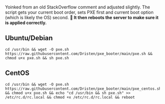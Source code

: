 Yoinked from an old StackOverflow comment and adjusted slightly. The script gets your current boot order, sets PXE first and current boot option (which is likely the OS) second. **🛑 It then reboots the server to make sure it is applied correctly.**

## Ubuntu/Debian

```
cd /usr/bin && wget -O pxe.sh https://raw.githubusercontent.com/Dristen/pxe_booter/main/pxe.sh && chmod u+x pxe.sh && sh pxe.sh
```

## CentOS

```
cd /usr/bin && wget -O pxe.sh https://raw.githubusercontent.com/Dristen/pxe_booter/main/pxe_centos.sh && chmod u+x pxe.sh && echo "cd /usr/bin && sh pxe.sh" >> /etc/rc.d/rc.local && chmod +x /etc/rc.d/rc.local && reboot
```

